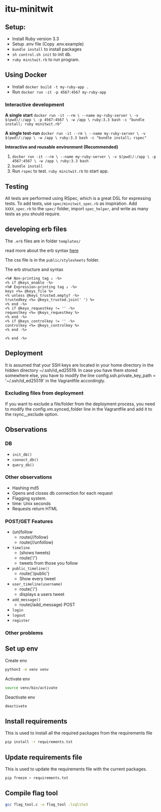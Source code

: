 # itu-minitwit
## Setup:

- Install Ruby version 3.3
- Setup .env file (Copy .env.example)
- `bundle install` to install packages
- `sh control.sh init` to init db.
- `ruby minitwit.rb` to run program.

## Using Docker

- Install `docker build -t my-ruby-app .`
- Run `docker run -it -p 4567:4567 my-ruby-app`

### Interactive development
**A single start**
`docker run -it --rm \
    --name my-ruby-server \
    -v $(pwd)/:/app \
    -p 4567:4567 \
    -w /app \
    ruby:3.3 bash -c "bundle install; ruby minitwit.rb"`

**A single test-run**
`docker run -it --rm \
    --name my-ruby-server \
    -v $(pwd)/:/app \
    -w /app \
    ruby:3.3 bash -c "bundle install; rspec"`

**Interactive and reusable environment (Recommended)**
1. `docker run -it --rm \
    --name my-ruby-server \
    -v $(pwd)/:/app \
    -p 4567:4567 \
    -w /app \
    ruby:3.3 bash`
2. `bundle install`
3. Run `rspec` to test. `ruby minitwit.rb` to start app.

## Testing
All tests are performed using RSpec, which is a great DSL for expressing tests. To add tests, use `spec/minitwit_spec.rb` as inspiration. Add `XXXX_spec.rb` to the `spec/` folder, import `spec_helper`, and write as many tests as you should require.

## developing erb files

The `.erb` files are in folder `templates/`

read more about the erb syntax [here](https://www.puppet.com/docs/puppet/5.5/lang_template_erb.html)

The css file is in the `public/stylesheets` folder.

The erb structure and syntax
```erb
<%# Non-printing tag ↓ -%>
<% if @keys_enable -%>
<%# Expression-printing tag ↓ -%>
keys <%= @keys_file %>
<% unless @keys_trusted.empty? -%>
trustedkey <%= @keys_trusted.join(' ') %>
<% end -%>
<% if @keys_requestkey != '' -%>
requestkey <%= @keys_requestkey %>
<% end -%>
<% if @keys_controlkey != '' -%>
controlkey <%= @keys_controlkey %>
<% end -%>

<% end -%>
``` 

## Deployment
It is assumed that your SSH keys are located in your home directory in the hidden directory ~/.ssh/id_ed25519. In case you have them stored somewhere else, you have to modify the line config.ssh.private_key_path = '~/.ssh/id_ed25519' in the Vagrantfile accordingly.

### Excluding files from deployment
If you want to exclude a file/folder from the deployment process, you need to modify the config.vm.synced_folder line in the Vagrantfile and add it to the rsync__exclude option.


## Observations


### DB

- `init_db()`
- `connect_db()`
- `query_db()`

### Other observations 
- Hashing md5
- Opens and closes db connection for each request
- Flagging system. 
- time: Unix seconds
- Requests return HTML


### POST/GET Features
- (un)follow
    - route(/<username>/follow)
    - route(/<username>/unfollow)
- `timeline` 
    - (shows tweets)
    - route('/')
    - tweets from those you follow  
- `public_timeline()`
    - route('/public')
    - Show every tweet
- `user_timeline(username)`
    - route('/<username>')
    - displays a users tweet
- `add_message()`
    - route(/add_message) POST
- `login`
- `logout`
- `register`
### Other problems


## Set up env
Create env
```bash
python3 -m venv venv
```
Activate env
```bash
source venv/bin/activate
```
Deactivate env
```bash
deactivate
```

## Install requirements
This is used to install all the required packages from the requirements file
```bash
pip install -r requirements.txt
```

## Update requirements file
This is used to update the requirements file with the current packages.
```bash
pip freeze > requirements.txt
```

## Compile flag tool
```bash
gcc flag_tool.c -o flag_tool -lsqlite3
```
